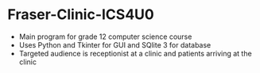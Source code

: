 # Fraser-Clinic-ICS4U0
- Main program for grade 12 computer science course
- Uses Python and Tkinter for GUI and SQlite 3 for database
- Targeted audience is receptionist at a clinic and patients arriving at the clinic
